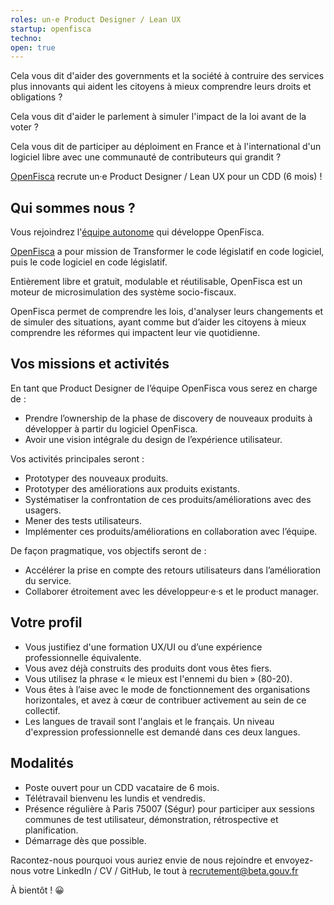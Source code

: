 ```yaml
---
roles: un·e Product Designer / Lean UX
startup: openfisca
techno:
open: true
---
```


Cela vous dit d'aider des governments et la société à contruire des services plus innovants qui aident les citoyens à mieux comprendre leurs droits et obligations ?

Cela vous dit d'aider le parlement à simuler l'impact de la loi avant de la voter ?

Cela vous dit de participer au déploiment en France et à l'international d'un logiciel libre avec une communauté de contributeurs qui grandit ?

[OpenFisca](https://openfisca.org/fr/) recrute un·e Product Designer / Lean UX pour un CDD (6 mois) !

<!--more-->

## Qui sommes nous ?

Vous rejoindrez l'[équipe autonome](https://beta.gouv.fr/2016/11/28/equipes-autonomes) qui développe OpenFisca.

[OpenFisca](https://openfisca.org/fr/) a pour mission de Transformer le code législatif en code logiciel, puis le code logiciel en code législatif.

Entièrement libre et gratuit, modulable et réutilisable, OpenFisca est un moteur de microsimulation des système socio-fiscaux.

OpenFisca permet de comprendre les lois, d'analyser leurs changements et de simuler des situations, ayant comme but d’aider les citoyens à mieux comprendre les réformes qui impactent leur vie quotidienne.

## Vos missions et activités

En tant que Product Designer de l’équipe OpenFisca vous serez en charge de :
- Prendre l’ownership de la phase de discovery de nouveaux produits à développer à partir du logiciel OpenFisca.
- Avoir une vision intégrale du design de l’expérience utilisateur.

Vos activités principales seront :
- Prototyper des nouveaux produits.
- Prototyper des améliorations aux produits existants.
- Systématiser la confrontation de ces produits/améliorations avec des usagers.
- Mener des tests utilisateurs.
- Implémenter ces produits/améliorations en collaboration avec l’équipe.

De façon pragmatique, vos objectifs seront de :
- Accélérer la prise en compte des retours utilisateurs dans l’amélioration du service.
- Collaborer étroitement avec les développeur·e·s et le product manager.

## Votre profil

- Vous justifiez d'une formation UX/UI ou d’une expérience professionnelle équivalente.
- Vous avez déjà construits des produits dont vous êtes fiers.
- Vous utilisez la phrase « le mieux est l'ennemi du bien » (80-20).
- Vous êtes à l’aise avec le mode de fonctionnement des organisations horizontales, et avez à cœur de contribuer activement au sein de ce collectif.
- Les langues de travail sont l'anglais et le français. Un niveau d'expression professionnelle est demandé dans ces deux langues.

## Modalités

- Poste ouvert pour un CDD vacataire de 6 mois.
- Télétravail bienvenu les lundis et vendredis.
- Présence régulière à Paris 75007 (Ségur) pour participer aux sessions communes de test utilisateur, démonstration, rétrospective et planification.
- Démarrage dès que possible.

Racontez-nous pourquoi vous auriez envie de nous rejoindre et envoyez-nous votre LinkedIn / CV / GitHub, le tout à recrutement@beta.gouv.fr

À bientôt ! 😀
